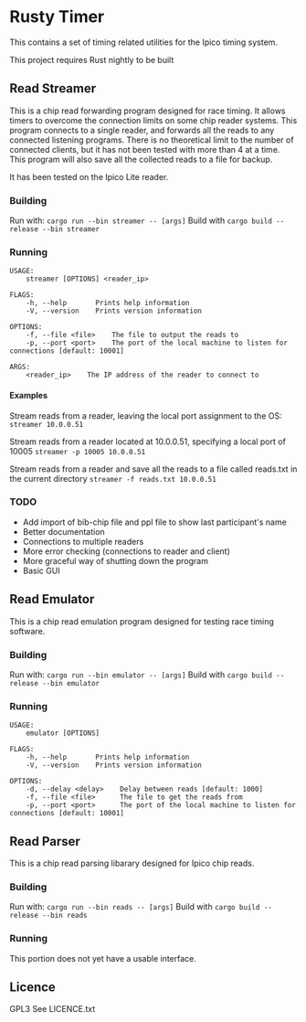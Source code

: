 # Rusty Timer

This contains a set of timing related utilities for the Ipico timing system.

This project requires Rust nightly to be built

## Read Streamer

This is a chip read forwarding program designed for race timing. It allows timers to overcome the connection limits on some chip reader systems.
This program connects to a single reader, and forwards all the reads to any connected listening programs. There is no theoretical limit to the number of connected clients, but it has not been tested with more than 4 at a time. This program will also save all the collected reads to a file for backup.

It has been tested on the Ipico Lite reader.

### Building

Run with: ```cargo run --bin streamer -- [args]```
Build with ```cargo build --release --bin streamer```

### Running

    USAGE:
        streamer [OPTIONS] <reader_ip>

    FLAGS:
        -h, --help       Prints help information
        -V, --version    Prints version information

    OPTIONS:
        -f, --file <file>    The file to output the reads to
        -p, --port <port>    The port of the local machine to listen for connections [default: 10001]

    ARGS:
        <reader_ip>    The IP address of the reader to connect to

#### Examples

Stream reads from a reader, leaving the local port assignment to the OS: ```streamer 10.0.0.51```

Stream reads from a reader located at 10.0.0.51, specifying a local port of 10005 ```streamer -p 10005 10.0.0.51```

Stream reads from a reader and save all the reads to a file called reads.txt in the current directory ```streamer -f reads.txt 10.0.0.51```

### TODO

- Add import of bib-chip file and ppl file to show last participant's name
- Better documentation
- Connections to multiple readers
- More error checking (connections to reader and client)
- More graceful way of shutting down the program
- Basic GUI

## Read Emulator

This is a chip read emulation program designed for testing race timing software.

### Building

Run with: ```cargo run --bin emulator -- [args]```
Build with ```cargo build --release --bin emulator```

### Running

    USAGE:
        emulator [OPTIONS]

    FLAGS:
        -h, --help       Prints help information
        -V, --version    Prints version information

    OPTIONS:
        -d, --delay <delay>    Delay between reads [default: 1000]
        -f, --file <file>      The file to get the reads from
        -p, --port <port>      The port of the local machine to listen for connections [default: 10001]

## Read Parser

This is a chip read parsing libarary designed for Ipico chip reads.

### Building

Run with: ```cargo run --bin reads -- [args]```
Build with ```cargo build --release --bin reads```

### Running

This portion does not yet have a usable interface.

## Licence

GPL3
See LICENCE.txt
